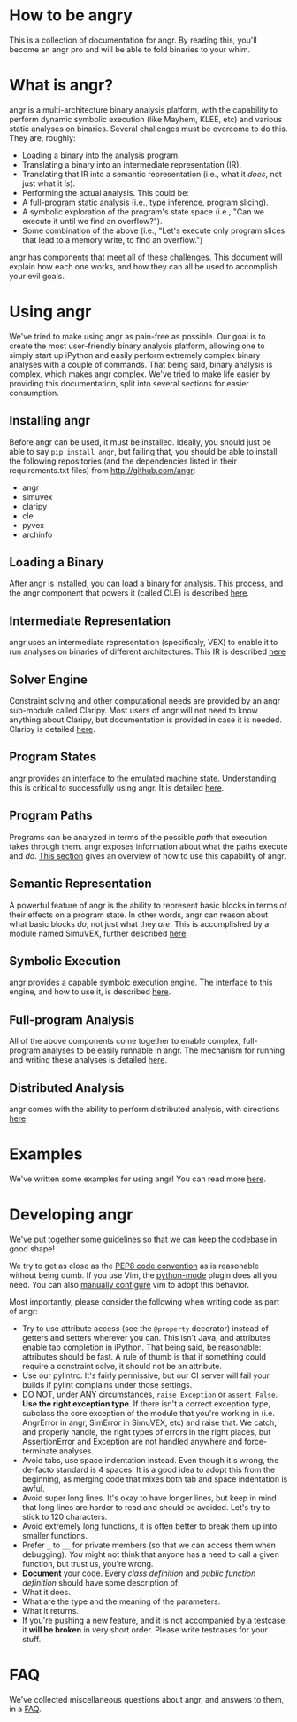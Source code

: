 # How to be angry

This is a collection of documentation for angr. By reading this, you'll become an angr pro and will be able to fold binaries to your whim.

# What is angr?

angr is a multi-architecture binary analysis platform, with the capability to perform dynamic symbolic execution (like Mayhem, KLEE, etc) and various static analyses on binaries. Several challenges must be overcome to do this. They are, roughly:

- Loading a binary into the analysis program.
- Translating a binary into an intermediate representation (IR).
- Translating that IR into a semantic representation (i.e., what it *does*, not just what it *is*).
- Performing the actual analysis. This could be:
 - A full-program static analysis (i.e., type inference, program slicing).
 - A symbolic exploration of the program's state space (i.e., "Can we execute it until we find an overflow?").
 - Some combination of the above (i.e., "Let's execute only program slices that lead to a memory write, to find an overflow.")

angr has components that meet all of these challenges. This document will explain how each one works, and how they can all be used to accomplish your evil goals.

# Using angr

We've tried to make using angr as pain-free as possible.
Our goal is to create the most user-friendly binary analysis platform, allowing one to simply start up iPython and easily perform extremely complex binary analyses with a couple of commands.
That being said, binary analysis is complex, which makes angr complex.
We've tried to make life easier by providing this documentation, split into several sections for easier consumption.

## Installing angr

Before angr can be used, it must be installed.
Ideally, you should just be able to say `pip install angr`, but failing that, you should be
able to install the following repositories (and the dependencies listed in their requirements.txt files)
from http://github.com/angr:
- angr
- simuvex
- claripy
- cle
- pyvex
- archinfo

## Loading a Binary

After angr is installed, you can load a binary for analysis.
This process, and the angr component that powers it (called CLE) is described [here](./loading.md).

## Intermediate Representation

angr uses an intermediate representation (specificaly, VEX) to enable it to run analyses on binaries of different architectures.
This IR is described [here](./ir.md)

## Solver Engine

Constraint solving and other computational needs are provided by an angr sub-module called Claripy.
Most users of angr will not need to know anything about Claripy, but documentation is provided in case it is needed.
Claripy is detailed [here](./claripy.md).

## Program States

angr provides an interface to the emulated machine state.
Understanding this is critical to successfully using angr.
It is detailed [here](./states.md).

## Program Paths

Programs can be analyzed in terms of the possible *path* that execution takes through them.
angr exposes information about what the paths execute and *do*.
[This section](./paths.md) gives an overview of how to use this capability of angr.

## Semantic Representation

A powerful feature of angr is the ability to represent basic blocks in terms of their effects on a program state.
In other words, angr can reason about what basic blocks *do*, not just what they *are*.
This is accomplished by a module named SimuVEX, further described [here](./simuvex.md).

## Symbolic Execution

angr provides a capable symbolc execution engine.
The interface to this engine, and how to use it, is described [here](./surveyors.md).

## Full-program Analysis

All of the above components come together to enable complex, full-program analyses to be easily runnable in angr.
The mechanism for running and writing these analyses is detailed [here](./analyses.md).

## Distributed Analysis

angr comes with the ability to perform distributed analysis, with directions [here](./orgy.md).

# Examples

We've written some examples for using angr!
You can read more [here](./examples.md).

# Developing angr

We've put together some guidelines so that we can keep the codebase in good shape!

We try to get as close as the [PEP8 code convention](http://legacy.python.org/dev/peps/pep-0008/) as is reasonable without being dumb.
If you use Vim, the [python-mode](https://github.com/klen/python-mode) plugin does all you need. You can also [manually configure](https://wiki.python.org/moin/Vim) vim to adopt this behavior.

Most importantly, please consider the following when writing code as part of angr:

- Try to use attribute access (see the `@property` decorator) instead of getters and setters wherever you can. This isn't Java, and attributes enable tab completion in iPython. That being said, be reasonable: attributes should be fast. A rule of thumb is that if something could require a constraint solve, it should not be an attribute.
- Use our pylintrc. It's fairly permissive, but our CI server will fail your builds if pylint complains under those settings.
- DO NOT, under ANY circumstances, `raise Exception` or `assert False`. **Use the right exception type**. If there isn't a correct exception type, subclass the core exception of the module that you're working in (i.e. AngrError in angr, SimError in SimuVEX, etc) and raise that. We catch, and properly handle, the right types of errors in the right places, but AssertionError and Exception are not handled anywhere and force-terminate analyses.
- Avoid tabs, use space indentation instead. Even though it's wrong, the de-facto standard is 4 spaces. It is a good idea to adopt this from the beginning, as merging code that mixes both tab and space indentation is awful.
- Avoid super long lines. It's okay to have longer lines, but keep in mind that long lines are harder to read and should be avoided. Let's try to stick to 120 characters.
- Avoid extremely long functions, it is often better to break them up into smaller functions.
- Prefer `_` to `__` for private members (so that we can access them when debugging). *You* might not think that anyone has a need to call a given function, but trust us, you're wrong.
- **Document** your code. Every *class definition* and *public function definition* should have some description of:
 - What it does.
 - What are the type and the meaning of the parameters.
 - What it returns.
- If you're pushing a new feature, and it is not accompanied by a testcase, it **will be broken** in very short order. Please write testcases for your stuff.


# FAQ

We've collected miscellaneous questions about angr, and answers to them, in a [FAQ](./faq.md).
